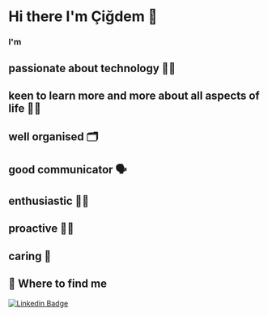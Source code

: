 # Hi there I'm Çiğdem 👋

### I'm 
## passionate about technology 👩‍💻
## keen to learn more and more about all aspects of life 👩‍🏫
## well organised 🗂
## good communicator 🗣
## enthusiastic 💁‍♀️
## proactive 🧏‍♀️
## caring 💜

## 👀 Where to find me

[![Linkedin Badge](https://img.shields.io/badge/-Cigdem-0e76a8?style=flat&labelColor=0e76a8&logo=linkedin&logoColor=white)](https://www.linkedin.com/in/cigdem-ozturk) 
